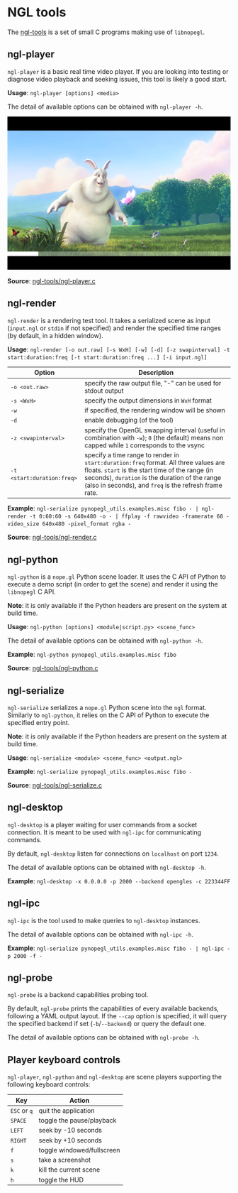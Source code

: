 NGL tools
=========

The [ngl-tools][ngl-tools] is a set of small C programs making use of
`libnopegl`.

[ngl-tools]: /ngl-tools


## ngl-player

`ngl-player` is a basic real time video player. If you are looking into
testing or diagnose video playback and seeking issues, this tool is likely a
good start.

**Usage**: `ngl-player [options] <media>`

The detail of available options can be obtained with `ngl-player -h`.

![ngl-player](img/ngl-player.png)

**Source**: [ngl-tools/ngl-player.c](/ngl-tools/ngl-player.c)


## ngl-render

`ngl-render` is a rendering test tool. It takes a serialized scene as input
(`input.ngl` or `stdin` if not specified) and render the specified time ranges
(by default, in a hidden window).

**Usage**: `ngl-render [-o out.raw] [-s WxH] [-w] [-d] [-z swapinterval]
-t start:duration:freq [-t start:duration:freq ...] [-i input.ngl]`

Option                      | Description
--------------------------- | ---------------------------
`-o <out.raw>`              | specify the raw output file, "-" can be used for stdout output
`-s <WxH>`                  | specify the output dimensions in `WxH` format
`-w`                        | if specified, the rendering window will be shown
`-d`                        | enable debugging (of the tool)
`-z <swapinterval>`         | specify the OpenGL swapping interval (useful in combination with `-w`); `0` (the default) means non capped while `1` corresponds to the vsync
`-t <start:duration:freq>`  | specify a time range to render in `start:duration:freq` format. All three values are floats.  `start` is the start time of the range (in seconds), `duration` is the duration of the range (also in seconds), and `freq` is the refresh frame rate.


**Example**: `ngl-serialize pynopegl_utils.examples.misc fibo - | ngl-render -t 0:60:60 -s 640x480 -o - | ffplay -f rawvideo -framerate 60 -video_size 640x480 -pixel_format rgba -`

**Source**: [ngl-tools/ngl-render.c](/ngl-tools/ngl-render.c)


## ngl-python

`ngl-python` is a `nope.gl` Python scene loader. It uses the C API of Python to
execute a demo script (in order to get the scene) and render it using the
`libnopegl` C API.

**Note**: it is only available if the Python headers are present on the system
at build time.

**Usage**: `ngl-python [options] <module|script.py> <scene_func>`

The detail of available options can be obtained with `ngl-python -h`.

**Example**: `ngl-python pynopegl_utils.examples.misc fibo`

**Source**: [ngl-tools/ngl-python.c](/ngl-tools/ngl-python.c)


## ngl-serialize

`ngl-serialize` serializes a `nope.gl` Python scene into the `ngl` format.
Similarly to `ngl-python`, it relies on the C API of Python to execute the
specified entry point.

**Note**: it is only available if the Python headers are present on the system
at build time.

**Usage**: `ngl-serialize <module> <scene_func> <output.ngl>`

**Example**: `ngl-serialize pynopegl_utils.examples.misc fibo -`

**Source**: [ngl-tools/ngl-serialize.c](/ngl-tools/ngl-serialize.c)


## ngl-desktop

`ngl-desktop` is a player waiting for user commands from a socket connection.
It is meant to be used with `ngl-ipc` for communicating commands.

By default, `ngl-desktop` listen for connections on `localhost` on port `1234`.

The detail of available options can be obtained with `ngl-desktop -h`.

**Example**: `ngl-desktop -x 0.0.0.0 -p 2000 --backend opengles -c 223344FF`


## ngl-ipc

`ngl-ipc` is the tool used to make queries to `ngl-desktop` instances.

The detail of available options can be obtained with `ngl-ipc -h`.

**Example**: `ngl-serialize pynopegl_utils.examples.misc fibo - | ngl-ipc -p 2000 -f -`


## ngl-probe

`ngl-probe` is a backend capabilities probing tool.

By default, `ngl-probe` prints the capabilities of every available backends,
following a YAML output layout. If the `--cap` option is specified, it will
query the specified backend if set (`-b`/`--backend`) or query the default one.

The detail of available options can be obtained with `ngl-probe -h`.


## Player keyboard controls

`ngl-player`, `ngl-python` and `ngl-desktop` are scene players supporting the
following keyboard controls:

Key           | Action
------------- | ------
`ESC` or `q`  | quit the application
`SPACE`       | toggle the pause/playback
`LEFT`        | seek by -10 seconds
`RIGHT`       | seek by +10 seconds
`f`           | toggle windowed/fullscreen
`s`           | take a screenshot
`k`           | kill the current scene
`h`           | toggle the HUD
